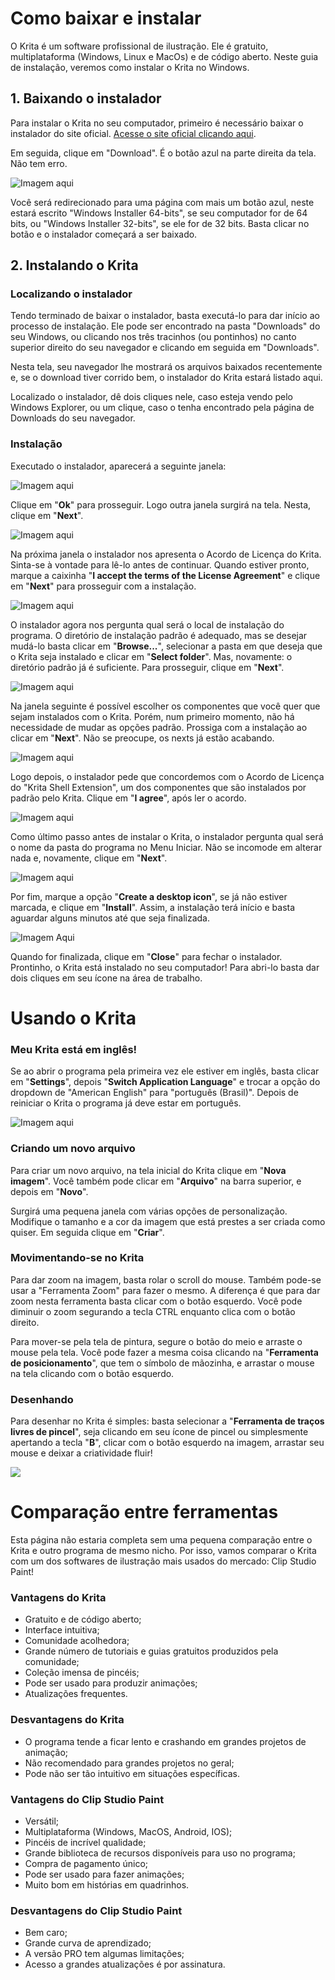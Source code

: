 # Como baixar e instalar
O Krita é um software profissional de ilustração. Ele é gratuito, multiplataforma (Windows, Linux e MacOs) e de código aberto. Neste guia de instalação, veremos como instalar o Krita no Windows.
## 1. Baixando o instalador
Para instalar o Krita no seu computador, primeiro é necessário baixar o instalador do site oficial. [Acesse o site oficial clicando aqui](https://krita.org/en/).

Em seguida, clique em "Download". É o botão azul na parte direita da tela. Não tem erro.

![Imagem aqui]()

Você será redirecionado para uma página com mais um botão azul, neste estará escrito "Windows Installer 64-bits", se seu computador for de 64 bits, ou "Windows Installer 32-bits", se ele for de 32 bits. Basta clicar no botão e o instalador começará a ser baixado.
## 2. Instalando o Krita
### Localizando o instalador
Tendo terminado de baixar o instalador, basta executá-lo para dar início ao processo de instalação. Ele pode ser encontrado na pasta "Downloads" do seu Windows, ou clicando nos três tracinhos (ou pontinhos) no canto superior direito do seu navegador e clicando em seguida em "Downloads".

Nesta tela, seu navegador lhe mostrará os arquivos baixados recentemente e, se o download tiver corrido bem, o instalador do Krita estará listado aqui.

Localizado o instalador, dê dois cliques nele, caso esteja vendo pelo Windows Explorer, ou um clique, caso o tenha encontrado pela página de Downloads do seu navegador.
### Instalação
Executado o instalador, aparecerá a seguinte janela:

![Imagem aqui]()

Clique em "**Ok**" para prosseguir. Logo outra janela surgirá na tela. Nesta, clique em "**Next**".

![Imagem aqui]()

Na próxima janela o instalador nos apresenta o Acordo de Licença do Krita. Sinta-se à vontade para lê-lo antes de continuar. Quando estiver pronto, marque a caixinha "**I accept the terms of the License Agreement**" e clique em "**Next**" para prosseguir com a instalação.

![Imagem aqui]()

O instalador agora nos pergunta qual será o local de instalação do programa. O diretório de instalação padrão é adequado, mas se desejar mudá-lo basta clicar em "**Browse...**", selecionar a pasta em que deseja que o Krita seja instalado e clicar em "**Select folder**". Mas, novamente: o diretório padrão já é suficiente. Para prosseguir, clique em "**Next**".

![Imagem aqui]()

Na janela seguinte é possível escolher os componentes que você quer que sejam instalados com o Krita. Porém, num primeiro momento, não há necessidade de mudar as opções padrão. Prossiga com a instalação ao clicar em "**Next**". Não se preocupe, os nexts já estão acabando.

![Imagem aqui]()

Logo depois, o instalador pede que concordemos com o Acordo de Licença do "Krita Shell Extension", um dos componentes que são instalados por padrão pelo Krita. Clique em "**I agree**", após ler o acordo.

![Imagem aqui]()

Como último passo antes de instalar o Krita, o instalador pergunta qual será o nome da pasta do programa no Menu Iniciar. Não se incomode em alterar nada e, novamente, clique em "**Next**".

![Imagem aqui]()

Por fim, marque a opção "**Create a desktop icon**", se já não estiver marcada, e clique em "**Install**". Assim, a instalação terá início e basta aguardar alguns minutos até que seja finalizada.

![Imagem Aqui]()

Quando for finalizada, clique em "**Close**" para fechar o instalador. Prontinho, o Krita está instalado no seu computador! Para abri-lo basta dar dois cliques em seu ícone na área de trabalho.
# Usando o Krita
### Meu Krita está em inglês!
Se ao abrir o programa pela primeira vez ele estiver em inglês, basta clicar em "**Settings**", depois "**Switch Application Language**" e trocar a opção do dropdown de "American English" para "português (Brasil)". Depois de reiniciar o Krita o programa já deve estar em português.

![Imagem aqui](https://github.com/Yukari-san/justMarkdown/blob/main/assets/krita_print_01.png?raw=true)
### Criando um novo arquivo
Para criar um novo arquivo, na tela inicial do Krita clique em "**Nova imagem**". Você também pode clicar em "**Arquivo**" na barra superior, e depois em "**Novo**".

Surgirá uma pequena janela com várias opções de personalização. Modifique o tamanho e a cor da imagem que está prestes a ser criada como quiser. Em seguida clique em "**Criar**".
### Movimentando-se no Krita
Para dar zoom na imagem, basta rolar o scroll do mouse. Também pode-se usar a "Ferramenta Zoom" para fazer o mesmo. A diferença é que para dar zoom nesta ferramenta basta clicar com o botão esquerdo. Você pode diminuir o zoom segurando a tecla CTRL enquanto clica com o botão direito.

Para mover-se pela tela de pintura, segure o botão do meio e arraste o mouse pela tela. Você pode fazer a mesma coisa clicando na "**Ferramenta de posicionamento**", que tem o símbolo de mãozinha, e arrastar o mouse na tela clicando com o botão esquerdo.
### Desenhando
Para desenhar no Krita é simples: basta selecionar a "**Ferramenta de traços livres de pincel**", seja clicando em seu ícone de pincel ou simplesmente apertando a tecla "**B**", clicar com o botão esquerdo na imagem, arrastar seu mouse e deixar a criatividade fluir!

![](https://github.com/Yukari-san/justMarkdown/blob/main/assets/krita_print_03.png?raw=true)
# Comparação entre ferramentas
Esta página não estaria completa sem uma pequena comparação entre o Krita e outro programa de mesmo nicho. Por isso, vamos comparar o Krita com um dos softwares de ilustração mais usados do mercado: Clip Studio Paint!
### Vantagens do Krita
- Gratuito e de código aberto;
- Interface intuitiva;
- Comunidade acolhedora;
- Grande número de tutoriais e guias gratuitos produzidos pela comunidade;
- Coleção imensa de pincéis;
- Pode ser usado para produzir animações;
- Atualizações frequentes.
### Desvantagens do Krita
- O programa tende a ficar lento e crashando em grandes projetos de animação;
- Não recomendado para grandes projetos no geral;
- Pode não ser tão intuitivo em situações específicas.
### Vantagens do Clip Studio Paint
- Versátil;
- Multiplataforma (Windows, MacOS, Android, IOS);
- Pincéis de incrível qualidade;
- Grande biblioteca de recursos disponíveis para uso no programa;
- Compra de pagamento único;
- Pode ser usado para fazer animações;
- Muito bom em histórias em quadrinhos.
### Desvantagens do Clip Studio Paint
- Bem caro;
- Grande curva de aprendizado;
- A versão PRO tem algumas limitações;
- Acesso a grandes atualizações é por assinatura.
